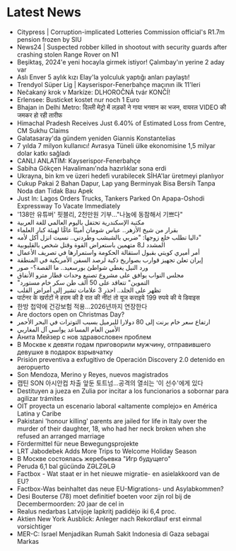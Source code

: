 # Latest News
-  Citypress | Corruption-implicated Lotteries Commission official's R1.7m pension frozen by SIU
-  News24 | Suspected robber killed in shootout with security guards after crashing stolen Range Rover on N1
-  Beşiktaş, 2024'e yeni hocayla girmek istiyor! Çalımbay'ın yerine 2 aday var
-  Aslı Enver 5 aylık kızı Elay'la yolculuk yaptığı anları paylaştı!
-  Trendyol Süper Lig | Kayserispor-Fenerbahçe maçının ilk 11'leri
-  Nečakaný krok v Markíze: DLHOROČNÁ tvár KONČÍ!
-  Erlensee: Busticket kostet nur noch 1 Euro
-  Bhajan in Delhi Metro: दिल्ली मेट्रो में लड़कों ने गाया भगवान का भजन, वायरल VIDEO की जमकर हो रही तारीफ
-  Himachal Pradesh Receives Just 6.40% of Estimated Loss from Centre, CM Sukhu Claims
-  Galatasaray'da gündem yeniden Giannis Konstantelias
-  7 yılda 7 milyon kullanıcı! Avrasya Tüneli ülke ekonomisine 1,5 milyar dolar katkı sağladı
-  CANLI ANLATIM: Kayserispor-Fenerbahçe
-  Sabiha Gökçen Havalimanı'nda hazırlıklar sona erdi
-  Ukrayna, bin km ve üzeri hedefi vurabilecek SİHA'lar üretmeyi planlıyor
-  Cukup Pakai 2 Bahan Dapur, Lap yang Berminyak Bisa Bersih Tanpa Noda dan Tidak Bau Apek
-  Just In: Lagos Orders Trucks, Tankers Parked On Apapa-Oshodi Expressway To Vacate Immediately
-  '138만 유튜버' 핏블리, 2천만원 기부…"나눔에 동참해서 기쁘다"
-  مكتبة الإسكندرية تحتفل باليوم العالمي للغة العربية
-  بقرار من شيخ الأزهر.. عباس شومان أمينًا عامًّا لهيئة كبار العلماء
-  داليا تطلب خلع زوجها: "ضربي بالشبشب وطردني.. نسيت انزل أكل لأمه"
-  المشدد لـ8 متهمين باستعراض القوة وقتل شخص بالقليوبية
-  أمر أميري كويتي بقبول استقالة الحكومة واستمرارها في تصريف الأعمال
-  إيران تعلن تجهيز قوارب بصواريخ ذكية لرصد السفن الأمريكية في المنطقة
-  ورد النيل يغطي شواطئ بورسعيد.. ما القصة؟- صور
-  مجلس النواب يوافق على مشروع تصنيع وحدات قطار مترو الأنفاق
-  "التموين" تتعاقد على 50 ألف طن سكر خام مستورد
-  تظهر على الجلد.. احذر 3 علامات تشير إلى أمراض القلب
-  पार्टनर के खर्राटों ने हराम की है रात की नींद! तो यूज कराइये 199 रुपये की ये डिवाइस
-  한방 첩약에 건강보험 적용…2026년까지 연장한다
-  Are doctors open on Christmas Day?
-  ارتفاع سعر خام برنت إلى 80 دولارا للبرميل بسبب التوترات في البحر الأحمر
-  الأمين العام المساعد يواسي آل المغاربي
-  Анита Мейзер с нов здравословен проблем
-  В Москве к девяти годам приговорили мужчину, отправившего девушке в подарок взрывчатку
-  Prisión preventiva a exfugitivo de Operación Discovery 2.0 detenido en aeropuerto
-  Son Mendoza, Merino y Reyes, nuevos magistrados
-  캡틴 SON 아시안컵 차출 앞둔 토트넘...공격의 열쇠는 '이 선수'에게 있다
-  Destituyen a jueza en Zulia por incitar a los funcionarios a sobornar para agilizar trámites
-  OIT proyecta un escenario laboral «altamente complejo» en América Latina y Caribe
-  Pakistani 'honour killing' parents are jailed for life in Italy over the murder of their daughter, 18, who had her neck broken when she refused an arranged marriage
-  Fördermittel für neue Bewegungsprojekte
-  LRT Jabodebek Adds More Trips to Welcome Holiday Season
-  В Москве состоялась жеребьевка "Игр будущего"
-  Peruda 6,1 bal gücündə ZƏLZƏLƏ
-  Factbox - Wat staat er in het nieuwe migratie- en asielakkoord van de EU?
-  Factbox-Was beinhaltet das neue EU-Migrations- und Asylabkommen?
-  Desi Bouterse (78) moet definitief boeten voor zijn rol bij de Decembermoorden: 20 jaar de cel in
-  Realus nedarbas Latvijoje lapkritį padidėjo iki 6,4 proc.
-  Aktien New York Ausblick: Anleger nach Rekordlauf erst einmal vorsichtiger
-  MER-C: Israel Menjadikan Rumah Sakit Indonesia di Gaza sebagai Markas
